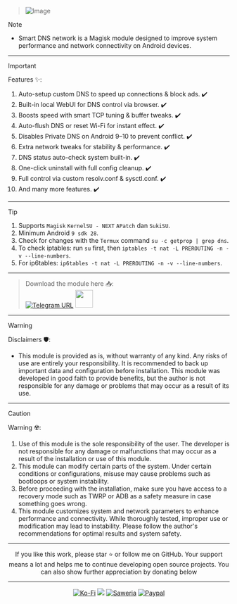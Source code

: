 > ![Image](https://github.com/user-attachments/assets/d7944a8e-9148-418d-8433-a490fc539f78)

> [!NOTE]
> - Smart DNS network is a Magisk module designed to improve system performance and network connectivity on Android devices. 
<hr/>

> [!IMPORTANT]
> Features ✨:
> 1. Auto-setup custom DNS to speed up connections & block ads. ✔️
> 2. Built-in local WebUI for DNS control via browser. ✔️
> 3. Boosts speed with smart TCP tuning & buffer tweaks. ✔️
> 4. Auto-flush DNS or reset Wi-Fi for instant effect. ✔️
> 5. Disables Private DNS on Android 9–10 to prevent conflict. ✔️
> 6. Extra network tweaks for stability & performance. ✔️
> 7. DNS status auto-check system built-in. ✔️
> 8. One-click uninstall with full config cleanup. ✔️
> 9. Full control via custom resolv.conf & sysctl.conf. ✔️
> 10. And many more features. ✔️
<hr/>

> [!TIP]
> 1. Supports `Magisk` `KernelSU - NEXT` `APatch` dan `SukiSU`.
> 2. Minimum Android `9 sdk 28`.
> 3. Check for changes with the `Termux` command `su -c getprop | grep dns`.
> 4. To check iptables: run `su` first, then `iptables -t nat -L PREROUTING -n -v --line-numbers`.
> 5. For ip6tables: `ip6tables -t nat -L PREROUTING -n -v --line-numbers`.
<hr/>

> Download the module here 📥:                  
> [![Telegram URL](https://img.shields.io/badge/Telegram-Join-2CA5E?style=social&logo=telegram)](https://t.me/modulkuntul)
> <img src="https://github.com/Anmol-Baranwal/Cool-GIFs-For-GitHub/assets/74038190/34376b0e-4ae2-4278-9d3d-82e8016a87d6" width="40">&nbsp;
<hr/>

> [!WARNING]
> Disclaimers 🛡️:
> - This module is provided as is, without warranty of any kind. Any risks of use are entirely your responsibility. It is recommended to back up important data and configuration before installation. This module was developed in good faith to provide benefits, but the author is not responsible for any damage or problems that may occur as a result of its use.
<hr/>

> [!CAUTION]
> Warning ☢️:
> 1. Use of this module is the sole responsibility of the user. The developer is not responsible for any damage or malfunctions that may occur as a result of the installation or use of this module.
> 2. This module can modify certain parts of the system. Under certain conditions or configurations, misuse may cause problems such as bootloops or system instability.
> 3. Before proceeding with the installation, make sure you have access to a recovery mode such as TWRP or ADB as a safety measure in case something goes wrong.
> 4. This module customizes system and network parameters to enhance performance and connectivity. While thoroughly tested, improper use or modification may lead to instability. Please follow the author's recommendations for optimal results and system safety.
<hr/>

<div align="center">
If you like this work, please star ⭐ or follow me on GitHub.
Your support means a lot and helps me to continue developing open source projects.
You can also show further appreciation by donating below
<div align="center">
<hr/>

[![Ko-Fi](https://img.shields.io/badge/Ko--fi-F16061?style=for-the-badge&logo=ko-fi&logoColor=white)](https://ko-fi.com/illumi666)
[![](https://img.shields.io/badge/-Trakteer-red?style=for-the-badge)](https://trakteer.id/demonica/tip)
[![Saweria](https://img.shields.io/badge/-Saweria-yellow?style=for-the-badge&logoColor=white)](https://saweria.co/DEMONICA)
[![Paypal](https://img.shields.io/badge/Paypal-blue?style=for-the-badge&logoColor=white)](https://www.paypal.com/paypalme/faniadittiya)
